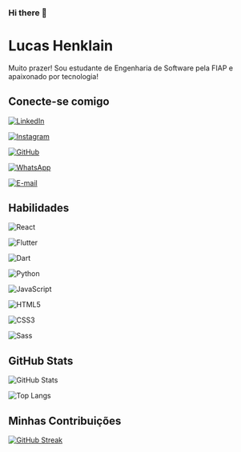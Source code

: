 ### Hi there 👋

<!--
**LucasHenklain/LucasHenklain** is a ✨ _special_ ✨ repository because its `README.md` (this file) appears on your GitHub profile.

Here are some ideas to get you started:

- 🔭 I’m currently working on ...
- 🌱 I’m currently learning ...
- 👯 I’m looking to collaborate on ...
- 🤔 I’m looking for help with ...
- 💬 Ask me about ...
- 📫 How to reach me: ...
- 😄 Pronouns: ...
- ⚡ Fun fact: ...
-->
# Lucas Henklain
Muito prazer! Sou estudante de Engenharia de Software pela FIAP e apaixonado por tecnologia!

## Conecte-se comigo
[![LinkedIn](https://img.shields.io/badge/LinkedIn-000?style=for-the-badge&logo=linkedin&logoColor=0E76A8)](https://www.linkedin.com/in/lucas-henklain/)

[![Instagram](https://img.shields.io/badge/Instagram-000?style=for-the-badge&logo=instagram)](https://www.instagram.com/lucas_henklain/)

[![GitHub](https://img.shields.io/badge/GitHbt-000?style=for-the-badge&logo=github&logoColor=white)](https://github.com/LucasHenklain)

[![WhatsApp](https://img.shields.io/badge/WhatsApp-25D366?style=for-the-badge&logo=whatsapp&logoColor=white)](https://wa.me/+5511945888741)

[![E-mail](https://img.shields.io/badge/-Email-000?style=for-the-badge&logo=microsoft-outlook&logoColor=007BFF)](mailto:lucas_henklain@hotmail.com)

## Habilidades
![React](https://img.shields.io/badge/React-000?style=for-the-badge&logo=react)

![Flutter](https://img.shields.io/badge/Flutter-000?style=for-the-badge&logo=flutter&logoColor=02569B)

![Dart](https://img.shields.io/badge/Dart-000?style=for-the-badge&logo=dart&logoColor=0175C2)

![Python](https://img.shields.io/badge/Python-000?style=for-the-badge&logo=python)

![JavaScript](https://img.shields.io/badge/JavaScript-000?style=for-the-badge&logo=javascript)

![HTML5](https://img.shields.io/badge/HTML5-000?style=for-the-badge&logo=html5)

![CSS3](https://img.shields.io/badge/CSS3-000?style=for-the-badge&logo=css3&logoColor=264CE4)

![Sass](https://img.shields.io/badge/Sass-000?style=for-the-badge&logo=sass)
## GitHub Stats
![GitHub Stats](https://github-readme-stats.vercel.app/api?username=LucasHenklain&theme=transparent&bg_color=000&border_color=30A3DC&show_icons=true&icon_color=30A3DC&title_color=E94D5F&text_color=FFF)

![Top Langs](https://github-readme-stats-git-masterrstaa-rickstaa.vercel.app/api/top-langs/?username=LucasHenklain&bg_color=000&border_color=30A3DC&title_color=E94D5F&text_color=FFF)

## Minhas Contribuições
[![GitHub Streak](https://streak-stats.demolab.com/?user=LucasHenklain&theme=bear&background=000&border=30A3DC&dates=FFF)](https://git.io/streak-stats)
